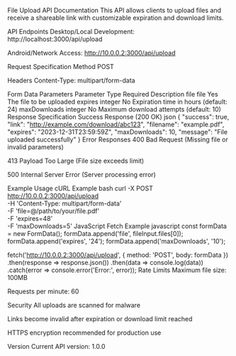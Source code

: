 File Upload API Documentation
This API allows clients to upload files and receive a shareable link with customizable expiration and download limits.

API Endpoints
Desktop/Local Development: http://localhost:3000/api/upload

Android/Network Access: http://10.0.0.2:3000/api/upload

Request Specification
Method
POST

Headers
Content-Type: multipart/form-data

Form Data Parameters
Parameter	Type	Required	Description
file	file	Yes	The file to be uploaded
expires	integer	No	Expiration time in hours (default: 24)
maxDownloads	integer	No	Maximum download attempts (default: 10)
Response Specification
Success Response (200 OK)
json
{
  "success": true,
  "link": "http://example.com/download/abc123",
  "filename": "example.pdf",
  "expires": "2023-12-31T23:59:59Z",
  "maxDownloads": 10,
  "message": "File uploaded successfully"
}
Error Responses
400 Bad Request (Missing file or invalid parameters)

413 Payload Too Large (File size exceeds limit)

500 Internal Server Error (Server processing error)

Example Usage
cURL Example
bash
curl -X POST \
  http://10.0.0.2:3000/api/upload \
  -H 'Content-Type: multipart/form-data' \
  -F 'file=@/path/to/your/file.pdf' \
  -F 'expires=48' \
  -F 'maxDownloads=5'
JavaScript Fetch Example
javascript
const formData = new FormData();
formData.append('file', fileInput.files[0]);
formData.append('expires', '24');
formData.append('maxDownloads', '10');

fetch('http://10.0.0.2:3000/api/upload', {
  method: 'POST',
  body: formData
})
.then(response => response.json())
.then(data => console.log(data))
.catch(error => console.error('Error:', error));
Rate Limits
Maximum file size: 100MB

Requests per minute: 60

Security
All uploads are scanned for malware

Links become invalid after expiration or download limit reached

HTTPS encryption recommended for production use

Version
Current API version: 1.0.0
